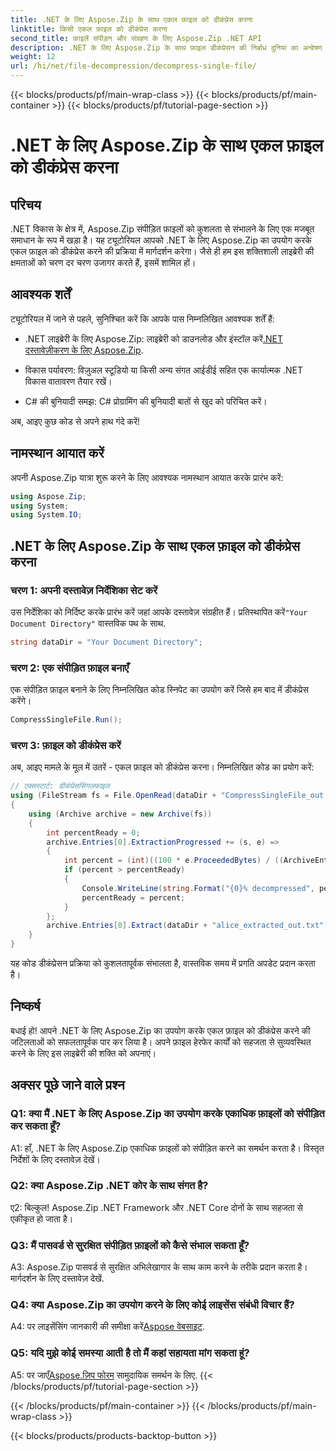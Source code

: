 ```yaml
---
title: .NET के लिए Aspose.Zip के साथ एकल फ़ाइल को डीकंप्रेस करना
linktitle: किसी एकल फ़ाइल को डीकंप्रेस करना
second_title: फ़ाइलें संपीड़न और संग्रहण के लिए Aspose.Zip .NET API
description: .NET के लिए Aspose.Zip के साथ फ़ाइल डीकंप्रेसन की निर्बाध दुनिया का अन्वेषण करें। अपने C# प्रोजेक्ट्स में संपीड़ित फ़ाइलों को सहजता से संभालें।
weight: 12
url: /hi/net/file-decompression/decompress-single-file/
---
```


{{< blocks/products/pf/main-wrap-class >}}
{{< blocks/products/pf/main-container >}}
{{< blocks/products/pf/tutorial-page-section >}}

# .NET के लिए Aspose.Zip के साथ एकल फ़ाइल को डीकंप्रेस करना

## परिचय

.NET विकास के क्षेत्र में, Aspose.Zip संपीड़ित फ़ाइलों को कुशलता से संभालने के लिए एक मजबूत समाधान के रूप में खड़ा है। यह ट्यूटोरियल आपको .NET के लिए Aspose.Zip का उपयोग करके एकल फ़ाइल को डीकंप्रेस करने की प्रक्रिया में मार्गदर्शन करेगा। जैसे ही हम इस शक्तिशाली लाइब्रेरी की क्षमताओं को चरण दर चरण उजागर करते हैं, इसमें शामिल हों।

## आवश्यक शर्तें

ट्यूटोरियल में जाने से पहले, सुनिश्चित करें कि आपके पास निम्नलिखित आवश्यक शर्तें हैं:

-  .NET लाइब्रेरी के लिए Aspose.Zip: लाइब्रेरी को डाउनलोड और इंस्टॉल करें[.NET दस्तावेज़ीकरण के लिए Aspose.Zip](https://reference.aspose.com/zip/net/).

- विकास पर्यावरण: विज़ुअल स्टूडियो या किसी अन्य संगत आईडीई सहित एक कार्यात्मक .NET विकास वातावरण तैयार रखें।

- C# की बुनियादी समझ: C# प्रोग्रामिंग की बुनियादी बातों से खुद को परिचित करें।

अब, आइए कुछ कोड से अपने हाथ गंदे करें!

## नामस्थान आयात करें

अपनी Aspose.Zip यात्रा शुरू करने के लिए आवश्यक नामस्थान आयात करके प्रारंभ करें:

```csharp
using Aspose.Zip;
using System;
using System.IO;
```

## .NET के लिए Aspose.Zip के साथ एकल फ़ाइल को डीकंप्रेस करना

### चरण 1: अपनी दस्तावेज़ निर्देशिका सेट करें

 उस निर्देशिका को निर्दिष्ट करके प्रारंभ करें जहां आपके दस्तावेज़ संग्रहीत हैं। प्रतिस्थापित करें`"Your Document Directory"` वास्तविक पथ के साथ.

```csharp
string dataDir = "Your Document Directory";
```

### चरण 2: एक संपीड़ित फ़ाइल बनाएँ

एक संपीड़ित फ़ाइल बनाने के लिए निम्नलिखित कोड स्निपेट का उपयोग करें जिसे हम बाद में डीकंप्रेस करेंगे।

```csharp
CompressSingleFile.Run();
```

### चरण 3: फ़ाइल को डीकंप्रेस करें

अब, आइए मामले के मूल में उतरें - एकल फ़ाइल को डीकंप्रेस करना। निम्नलिखित कोड का प्रयोग करें:

```csharp
// एक्सस्टार्ट: डीकंप्रेससिंगलफाइल
using (FileStream fs = File.OpenRead(dataDir + "CompressSingleFile_out.zip"))
{
    using (Archive archive = new Archive(fs))
    {
        int percentReady = 0;
        archive.Entries[0].ExtractionProgressed += (s, e) =>
        {
            int percent = (int)((100 * e.ProceededBytes) / ((ArchiveEntry)s).UncompressedSize);
            if (percent > percentReady)
            {
                Console.WriteLine(string.Format("{0}% decompressed", percent));
                percentReady = percent;
            }
        };
        archive.Entries[0].Extract(dataDir + "alice_extracted_out.txt");
    }
}
```

यह कोड डीकंप्रेसन प्रक्रिया को कुशलतापूर्वक संभालता है, वास्तविक समय में प्रगति अपडेट प्रदान करता है।

## निष्कर्ष

बधाई हो! आपने .NET के लिए Aspose.Zip का उपयोग करके एकल फ़ाइल को डीकंप्रेस करने की जटिलताओं को सफलतापूर्वक पार कर लिया है। अपने फ़ाइल हेरफेर कार्यों को सहजता से सुव्यवस्थित करने के लिए इस लाइब्रेरी की शक्ति को अपनाएं।

## अक्सर पूछे जाने वाले प्रश्न

### Q1: क्या मैं .NET के लिए Aspose.Zip का उपयोग करके एकाधिक फ़ाइलों को संपीड़ित कर सकता हूँ?

A1: हाँ, .NET के लिए Aspose.Zip एकाधिक फ़ाइलों को संपीड़ित करने का समर्थन करता है। विस्तृत निर्देशों के लिए दस्तावेज़ देखें।

### Q2: क्या Aspose.Zip .NET कोर के साथ संगत है?

ए2: बिल्कुल! Aspose.Zip .NET Framework और .NET Core दोनों के साथ सहजता से एकीकृत हो जाता है।

### Q3: मैं पासवर्ड से सुरक्षित संपीड़ित फ़ाइलों को कैसे संभाल सकता हूँ?

A3: Aspose.Zip पासवर्ड से सुरक्षित अभिलेखागार के साथ काम करने के तरीके प्रदान करता है। मार्गदर्शन के लिए दस्तावेज़ देखें.

### Q4: क्या Aspose.Zip का उपयोग करने के लिए कोई लाइसेंस संबंधी विचार हैं?

 A4: पर लाइसेंसिंग जानकारी की समीक्षा करें[Aspose वेबसाइट](https://purchase.aspose.com/buy).

### Q5: यदि मुझे कोई समस्या आती है तो मैं कहां सहायता मांग सकता हूं?

 A5: पर जाएँ[Aspose.ज़िप फोरम](https://forum.aspose.com/c/zip/37) सामुदायिक समर्थन के लिए.
{{< /blocks/products/pf/tutorial-page-section >}}

{{< /blocks/products/pf/main-container >}}
{{< /blocks/products/pf/main-wrap-class >}}

{{< blocks/products/products-backtop-button >}}
